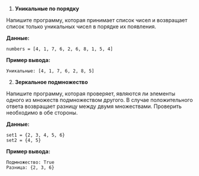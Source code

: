 1. **Уникальные по порядку**

Напишите программу, которая принимает список чисел и возвращает список только уникальных чисел в порядке их появления.  

**Данные:**  
```
numbers = [4, 1, 7, 6, 2, 6, 8, 1, 5, 4]
```

**Пример вывода:**  
```
Уникальные: [4, 1, 7, 6, 2, 8, 5]
```

2. **Зеркальное подмножество**  

Напишите программу, которая проверяет, являются ли элементы одного из множеств подмножеством другого. 
В случае положительного ответа возвращает разницу между двумя множествами. 
Проверить необходимо в обе стороны.

**Данные:**  
```
set1 = {2, 3, 4, 5, 6}
set2 = {4, 5}
```

**Пример вывода:**  
```
Подмножество: True
Разница: {2, 3, 6}
```
